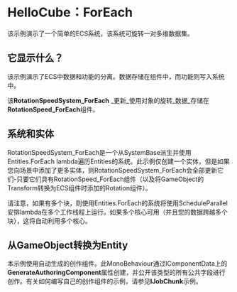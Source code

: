 # HelloCube：ForEach

该示例演示了一个简单的ECS系统，该系统可旋转一对多维数据集。

## [](https://github.com/Unity-Technologies/EntityComponentSystemSamples/blob/master/ECSSamples/Assets/HelloCube/1.%20ForEach/README.md#what-does-it-show)它显示什么？

该示例演示了ECS中数据和功能的分离。数据存储在组件中，而功能则写入系统中。

该**RotationSpeedSystem_ForEach**  _更新_使用对象的旋转_数据_存储在**RotationSpeed_ForEach**组件。

## [](https://github.com/Unity-Technologies/EntityComponentSystemSamples/blob/master/ECSSamples/Assets/HelloCube/1.%20ForEach/README.md#systems-and-entitiesforeach)系统和实体

RotationSpeedSystem_ForEach是一个从SystemBase派生并使用Entities.ForEach lambda遍历Entities的系统。此示例仅创建一个实体，但是如果您向场景中添加了更多实体，则RotationSpeedSystem_ForEach会全部更新它们-只要它们具有RotationSpeed_ForEach组件（以及将GameObject的Transform转换为ECS组件时添加的Rotation组件）。

请注意，如果有多个块，则使用Entities.ForEach的系统将使用ScheduleParallel安排lambda在多个工作线程上运行。如果多个核心可用（并且您的数据跨越多个块），这将自动利用多个核心。

## [](https://github.com/Unity-Technologies/EntityComponentSystemSamples/blob/master/ECSSamples/Assets/HelloCube/1.%20ForEach/README.md#converting-from-gameobject-to-entity)从GameObject转换为Entity

本示例使用自动生成的创作组件。此MonoBehaviour通过IComponentData上的**GenerateAuthoringComponent**属性创建，并公开该类型的所有公共字段进行创作。有关如何编写自己的创作组件的示例，请参见**IJobChunk**示例。
